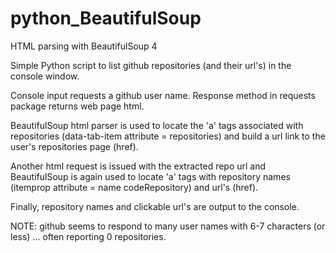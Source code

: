 # python_BeautifulSoup
HTML parsing with BeautifulSoup 4

Simple Python script to list github repositories (and their url's) in the console window.

Console input requests a github user name. Response method in requests package returns web page html.

BeautifulSoup html parser is used to locate the 'a' tags associated with repositories (data-tab-item attribute = repositories) and build a url link to the user's repositories page (href).

Another html request is issued with the extracted repo url and BeautifulSoup is again used to locate 'a' tags with repository names (itemprop attribute = name codeRepository) and url's (href).

Finally, repository names and clickable url's are output to the console.

NOTE: github seems to respond to many user names with 6-7 characters (or less) ... often reporting 0 repositories.
